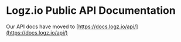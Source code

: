 # Logz.io Public API Documentation

Our API docs have moved to [https://docs.logz.io/api/](https://docs.logz.io/api/)